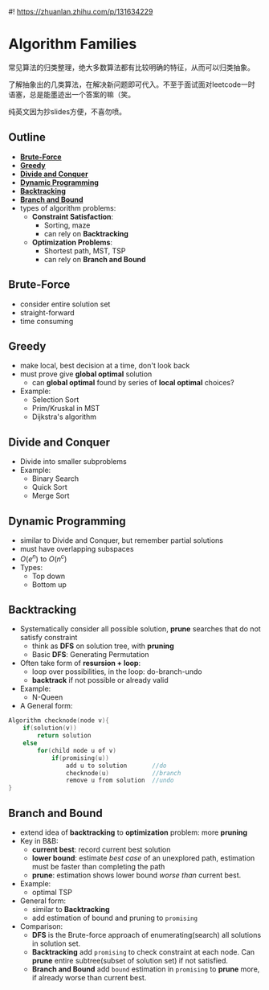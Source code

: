 #! https://zhuanlan.zhihu.com/p/131634229
# Algorithm Families
常见算法的归类整理，绝大多数算法都有比较明确的特征，从而可以归类抽象。

了解抽象出的几类算法，在解决新问题即可代入。不至于面试面对leetcode一时语塞，总是能墨迹出一个答案的嘛（笑。

纯英文因为抄slides方便，不喜勿喷。
## Outline

-  [**Brute-Force**](#brute-force)
- [**Greedy**](#greedy)
- [**Divide and Conquer**](#divide-and-conquer)
- [**Dynamic Programming**](#dynamic-programming)
- [**Backtracking**](#backtracking)
- [**Branch and Bound**](#branch-and-bound)
- types of algorithm problems:
  - **Constraint Satisfaction**: 
    - Sorting, maze
    - can rely on **Backtracking**
  - **Optimization Problems**:
    - Shortest path, MST, TSP 
    - can rely on **Branch and Bound**

## Brute-Force

- consider entire solution set
- straight-forward
- time consuming

## Greedy

- make local, best decision at a time, don't look back
- must prove give **global optimal** solution
  - can **global optimal** found by series of **local optimal** choices?
- Example:
  - Selection Sort
  - Prim/Kruskal in MST
  - Dijkstra's algorithm

## Divide and Conquer

- Divide into smaller subproblems
- Example:
  - Binary Search
  - Quick Sort
  - Merge Sort

## Dynamic Programming

- similar to Divide and Conquer, but remember partial solutions
- must have overlapping subspaces
- $O(e^n)$ to $O(n^c)$
- Types:
  - Top down
  - Bottom up

## Backtracking

- Systematically consider all possible solution, **prune** searches that do not satisfy constraint
  - think as **DFS** on solution tree, with **pruning**
  - Basic **DFS**: Generating Permutation
- Often take form of **resursion + loop**:
  - loop over possibilities, in the loop: do-branch-undo
  - **backtrack** if not possible or already valid
- Example:
  - N-Queen
- A General form:
```c++
Algorithm checknode(node v){
    if(solution(v))
        return solution
    else
        for(child node u of v)
            if(promising(u))
                add u to solution       //do 
                checknode(u)            //branch
                remove u from solution  //undo
}
```

## Branch and Bound

- extend idea of **backtracking** to **optimization** problem: more **pruning**
- Key in B&B:
  - **current best**: record current best solution
  - **lower bound**: estimate *best case* of an unexplored path, estimation must be faster than completing the path
  - **prune**: estimation shows lower bound *worse than* current best.
- Example:
  - optimal TSP
- General form:
  - similar to **Backtracking**
  - add estimation of bound and pruning to `promising`
- Comparison:
  - **DFS** is the Brute-force approach of enumerating(search) all solutions in solution set. 
  - **Backtracking** add `promising` to check constraint at each node. Can **prune** entire subtree(subset of solution set) if not satisfied.
  - **Branch and Bound** add `bound` estimation in `promising` to **prune** more, if already worse than current best.

